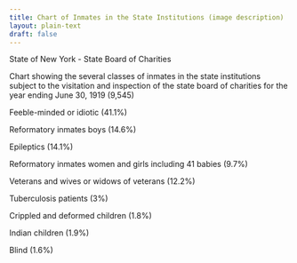 ```yaml
---
title: Chart of Inmates in the State Institutions (image description)
layout: plain-text
draft: false
---
```


State of New York - State Board of Charities

Chart showing the several classes of inmates in the state institutions subject to the visitation and inspection of the state board of charities for the year ending June 30, 1919 (9,545)

Feeble-minded or idiotic (41.1%)

Reformatory inmates boys (14.6%)

Epileptics (14.1%)

Reformatory inmates women and girls including 41 babies (9.7%)

Veterans and wives or widows of veterans (12.2%)

Tuberculosis patients (3%)

Crippled and deformed children (1.8%)

Indian children (1.9%)

Blind (1.6%)
